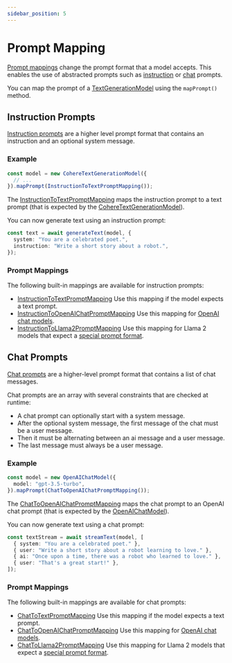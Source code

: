 ```yaml
---
sidebar_position: 5
---
```


# Prompt Mapping

[Prompt mappings](/api/interfaces/PromptMapping) change the prompt format that a model accepts.
This enables the use of abstracted prompts such as [instruction](/api/modules#instructionprompt) or [chat](/api/modules#chatprompt) prompts.

You can map the prompt of a [TextGenerationModel](/api/interfaces/TextGenerationModel) using the `mapPrompt()` method.

## Instruction Prompts

[Instruction prompts](/api/modules#instructionprompt) are a higher level prompt format that contains an instruction and an optional system message.

### Example

```ts
const model = new CohereTextGenerationModel({
  // ...
}).mapPrompt(InstructionToTextPromptMapping());
```

The [InstructionToTextPromptMapping](/api/modules#instructiontotextpromptmapping) maps the instruction prompt to a text prompt (that is expected by the [CohereTextGenerationModel](/api/classes/CohereTextGenerationModel)).

You can now generate text using an instruction prompt:

```ts
const text = await generateText(model, {
  system: "You are a celebrated poet.",
  instruction: "Write a short story about a robot.",
});
```

### Prompt Mappings

The following built-in mappings are available for instruction prompts:

- [InstructionToTextPromptMapping](/api/modules#instructiontotextpromptmapping)
  Use this mapping if the model expects a text prompt.
- [InstructionToOpenAIChatPromptMapping](/api/modules#instructiontoopenaichatpromptmapping)
  Use this mapping for [OpenAI chat models](/api/classes/OpenAIChatModel).
- [InstructionToLlama2PromptMapping](/api/modules#instructiontollama2promptmapping)
  Use this mapping for Llama 2 models that expect a [special prompt format](https://www.philschmid.de/llama-2#how-to-prompt-llama-2-chat).

## Chat Prompts

[Chat prompts](/api/modules#chatprompt) are a higher-level prompt format that contains a list of chat messages.

Chat prompts are an array with several constraints that are checked at runtime:

- A chat prompt can optionally start with a system message.
- After the optional system message, the first message of the chat must be a user message.
- Then it must be alternating between an ai message and a user message.
- The last message must always be a user message.

### Example

```ts
const model = new OpenAIChatModel({
  model: "gpt-3.5-turbo",
}).mapPrompt(ChatToOpenAIChatPromptMapping());
```

The [ChatToOpenAIChatPromptMapping](/api/modules#chattoopenaichatpromptmapping) maps the chat prompt to an OpenAI chat prompt (that is expected by the [OpenAIChatModel](/api/classes/OpenAIChatModel)).

You can now generate text using a chat prompt:

```ts
const textStream = await streamText(model, [
  { system: "You are a celebrated poet." },
  { user: "Write a short story about a robot learning to love." },
  { ai: "Once upon a time, there was a robot who learned to love." },
  { user: "That's a great start!" },
]);
```

### Prompt Mappings

The following built-in mappings are available for chat prompts:

- [ChatToTextPromptMapping](/api/modules#chattotextpromptmapping)
  Use this mapping if the model expects a text prompt.
- [ChatToOpenAIChatPromptMapping](/api/modules#chattoopenaichatpromptmapping)
  Use this mapping for [OpenAI chat models](/api/classes/OpenAIChatModel).
- [ChatToLlama2PromptMapping](/api/modules#chattollama2promptmapping)
  Use this mapping for Llama 2 models that expect a [special prompt format](https://www.philschmid.de/llama-2#how-to-prompt-llama-2-chat).
